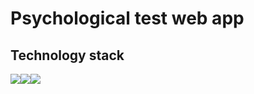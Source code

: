 # Psychological test web app

## Technology stack
<a href="https://uk.reactjs.org"><img src="https://img.shields.io/badge/React-005571?style=for-the-badge&logo=React&logoColor=white"/></a><a href="https://redux.js.org"><img src="https://img.shields.io/badge/Redux-764abc?style=for-the-badge&logo=Redux&logoColor=white" /></a><a href="https://www.typescriptlang.org"><img src="https://img.shields.io/badge/TypeScript-004999?style=for-the-badge&logo=TypeScript&logoColor=white" /></a>
